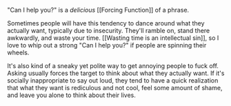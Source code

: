 "Can I help you?" is a *delicious* [[Forcing Function]] of a phrase.

Sometimes people will have this tendency to dance around what they actually want, typically due to insecurity. They'll ramble on, stand there awkwardly, and waste your time. [[Wasting time is an intellectual sin]], so I love to whip out a strong "Can I help you?" if people are spinning their wheels.

It's also kind of a sneaky yet polite way to get annoying people to fuck off. Asking usually forces the target to think about what they actually want. If it's socially inappropriate to say out loud, they tend to have a quick realization that what they want is rediculous and not cool, feel some amount of shame, and leave you alone to think about their lives.
